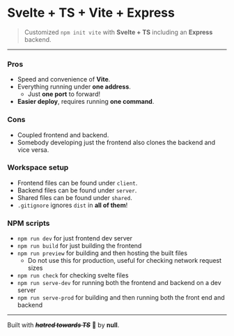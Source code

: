 # Svelte + TS + Vite + Express

> Customized `npm init vite` with **Svelte + TS** including an **Express** backend.

---

### Pros

-   Speed and convenience of **Vite**.
-   Everything running under **one address**.
    -   Just **one port** to forward!
-   **Easier deploy**, requires running **one command**.

### Cons

-   Coupled frontend and backend.
-   Somebody developing just the frontend also clones the backend and vice versa.

### Workspace setup

-   Frontend files can be found under `client`.
-   Backend files can be found under `server`.
-   Shared files can be found under `shared`.
-   `.gitignore` ignores `dist` in **all of them**!

### NPM scripts

-   `npm run dev` for just frontend dev server
-   `npm run build` for just building the frontend
-   `npm run preview` for building and then hosting the built files
    -   Do not use this for production, useful for checking network request sizes
-   `npm run check` for checking svelte files
-   `npm run serve-dev` for running both the frontend and backend on a dev server
-   `npm run serve-prod` for building and then running both the front end and backend

---

Built with ~~**_hatred towards TS_**~~ 💖 by **null**.
